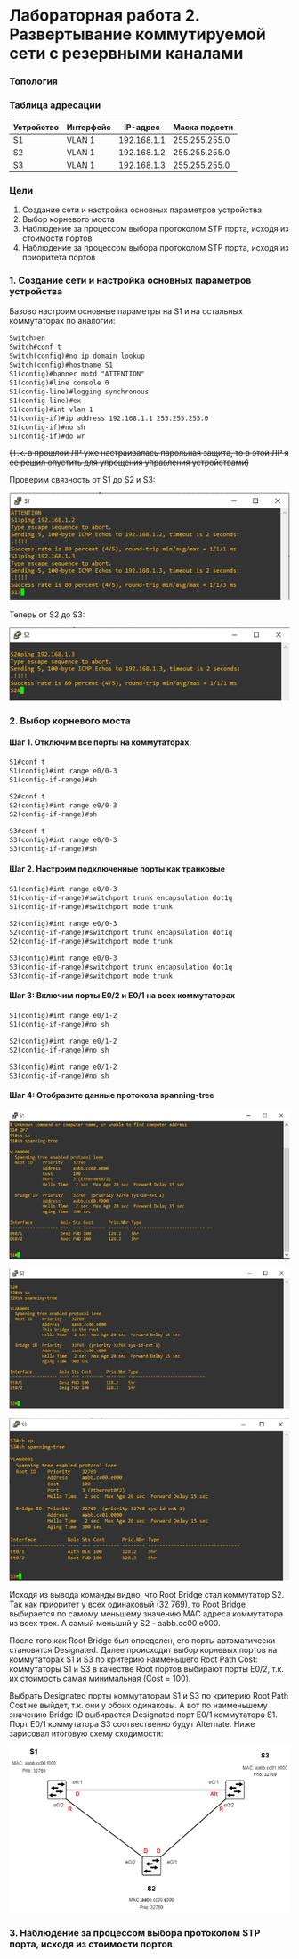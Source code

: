 # Лабораторная работа 2. Развертывание коммутируемой сети с резервными каналами
### Топология

### Таблица адресации
Устройство  | Интерфейс | IP-адрес | Маска подсети
------------|-----------|----------|--------------
S1  | VLAN 1 | 192.168.1.1 | 255.255.255.0
S2  | VLAN 1 | 192.168.1.2 | 255.255.255.0
S3  | VLAN 1 | 192.168.1.3 | 255.255.255.0
### Цели
1. Создание сети и настройка основных параметров устройства
2. Выбор корневого моста
3. Наблюдение за процессом выбора протоколом STP порта, исходя из стоимости портов
4. Наблюдение за процессом выбора протоколом STP порта, исходя из приоритета портов
### 1. Создание сети и настройка основных параметров устройства
Базово настроим основные параметры на S1 и на остальных коммутаторах по аналогии:
```
Switch>en
Switch#conf t
Switch(config)#no ip domain lookup
Switch(config)#hostname S1
S1(config)#banner motd "ATTENTION"
S1(config)#line console 0
S1(config-line)#logging synchronous
S1(config-line)#ex
S1(config)#int vlan 1
S1(config-if)#ip address 192.168.1.1 255.255.255.0
S1(config-if)#no sh
S1(config-if)#do wr
```
<s>(Т.к. в прошлой ЛР уже настраивалась парольная защита, то в этой ЛР я ее решил опустить для упрощения управления устройствами)</s>

Проверим связность от S1 до S2 и S3:

![](https://github.com/alexander-ru/otus/blob/main/lab_2/ping_from_s1_to_s2-s3.png)

Теперь от S2 до S3:

![](https://github.com/alexander-ru/otus/blob/main/lab_2/ping_s2-s3.png)

### 2. Выбор корневого моста
#### Шаг 1. Отключим все порты на коммутаторах:
```
S1#conf t
S1(config)#int range e0/0-3
S1(config-if-range)#sh
```
```
S2#conf t
S2(config)#int range e0/0-3
S2(config-if-range)#sh
```
```
S3#conf t
S3(config)#int range e0/0-3
S3(config-if-range)#sh
```
#### Шаг 2. Настроим подключенные порты как транковые
```
S1(config)#int range e0/0-3
S1(config-if-range)#switchport trunk encapsulation dot1q
S1(config-if-range)#switchport mode trunk
```
```
S2(config)#int range e0/0-3
S2(config-if-range)#switchport trunk encapsulation dot1q
S2(config-if-range)#switchport mode trunk
```
```
S3(config)#int range e0/0-3
S3(config-if-range)#switchport trunk encapsulation dot1q
S3(config-if-range)#switchport mode trunk
```
#### Шаг 3:	Включим порты E0/2 и E0/1 на всех коммутаторах
```
S1(config)#int range e0/1-2
S1(config-if-range)#no sh
```
```
S2(config)#int range e0/1-2
S2(config-if-range)#no sh
```
```
S3(config)#int range e0/1-2
S3(config-if-range)#no sh
```
#### Шаг 4:	Отобразите данные протокола spanning-tree
![](https://github.com/alexander-ru/otus/blob/main/lab_2/show_stp_for_s1.png)

![](https://github.com/alexander-ru/otus/blob/main/lab_2/show_stp_for_s2.png)

![](https://github.com/alexander-ru/otus/blob/main/lab_2/show_stp_for_s3.png)

Исходя из вывода команды видно, что Root Bridge стал коммутатор S2. Так как приоритет у всех одинаковый (32 769), то Root Bridge выбирается по самому меньшему значению MAC адреса коммутатора из всех трех. А самый меньший у S2 -  aabb.cc00.e000.

После того как Root Bridge был определен, его порты автоматически становятся Designated. Далее происходит выбор корневых портов на коммутаторах S1 и S3 по критерию наименьшего Root Path Cost: коммутаторы S1 и S3 в качестве Root портов выбирают порты E0/2, т.к. их стоимость самая минимальная (Cost = 100). 

Выбрать Designated порты коммутаторам S1 и S3 по критерию Root Path Cost не выйдет, т.к. они у обоих одинаковы. А вот по наименьшему значению Bridge ID выбирается Designated порт E0/1 коммутатора S1. Порт E0/1 коммутатора S3 соотвественно будут Alternate. Ниже зарисовал итоговую схему сходимости:

![](https://github.com/alexander-ru/otus/blob/main/lab_2/stp_topology_converged.png)

### 3. Наблюдение за процессом выбора протоколом STP порта, исходя из стоимости портов
